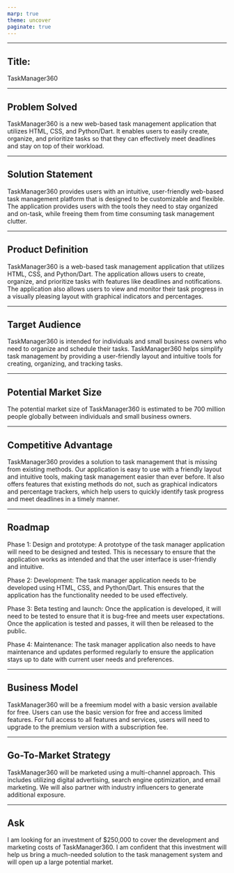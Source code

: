 ```yaml
---
marp: true
theme: uncover
paginate: true
---
```

---
## Title: 
TaskManager360

---
## Problem Solved
TaskManager360 is a new web-based task management application that utilizes HTML, CSS, and Python/Dart. It enables users to easily create, organize, and prioritize tasks so that they can effectively meet deadlines and stay on top of their workload.

---
## Solution Statement 
TaskManager360 provides users with an intuitive, user-friendly web-based task management platform that is designed to be customizable and flexible. The application provides users with the tools they need to stay organized and on-task, while freeing them from time consuming task management clutter.

---
## Product Definition 
TaskManager360 is a web-based task management application that utilizes HTML, CSS, and Python/Dart. The application allows users to create, organize, and prioritize tasks with features like deadlines and notifications. The application also allows users to view and monitor their task progress in a visually pleasing layout with graphical indicators and percentages. 

---
## Target Audience
TaskManager360 is intended for individuals and small business owners who need to organize and schedule their tasks. TaskManager360 helps simplify task management by providing a user-friendly layout and intuitive tools for creating, organizing, and tracking tasks.

---
## Potential Market Size 
The potential market size of TaskManager360 is estimated to be 700 million people globally between individuals and small business owners.

---
## Competitive Advantage 
TaskManager360 provides a solution to task management that is missing from existing methods. Our application is easy to use with a friendly layout and intuitive tools, making task management easier than ever before. It also offers features that existing methods do not, such as graphical indicators and percentage trackers, which help users to quickly identify task progress and meet deadlines in a timely manner.

---
## Roadmap 
Phase 1: Design and prototype: A prototype of the task manager application will need to be designed and tested. This is necessary to ensure that the application works as intended and that the user interface is user-friendly and intuitive. 

Phase 2: Development: The task manager application needs to be developed using HTML, CSS, and Python/Dart. This ensures that the application has the functionality needed to be used effectively. 

Phase 3: Beta testing and launch: Once the application is developed, it will need to be tested to ensure that it is bug-free and meets user expectations. Once the application is tested and passes, it will then be released to the public. 

Phase 4: Maintenance: The task manager application also needs to have maintenance and updates performed regularly to ensure the application stays up to date with current user needs and preferences.

---
## Business Model 
TaskManager360 will be a freemium model with a basic version available for free. Users can use the basic version for free and access limited features. For full access to all features and services, users will need to upgrade to the premium version with a subscription fee.

---
## Go-To-Market Strategy
TaskManager360 will be marketed using a multi-channel approach. This includes utilizing digital advertising, search engine optimization, and email marketing. We will also partner with industry influencers to generate additional exposure.

---
## Ask 
I am looking for an investment of $250,000 to cover the development and marketing costs of TaskManager360. I am confident that this investment will help us bring a much-needed solution to the task management system and will open up a large potential market.
  
